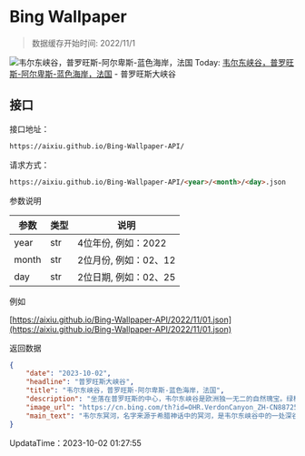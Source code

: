 # Bing Wallpaper

> 数据缓存开始时间: 2022/11/1

![韦尔东峡谷，普罗旺斯-阿尔卑斯-蓝色海岸，法国](https://cn.bing.com/th?id=OHR.VerdonCanyon_ZH-CN8872507857_1920x1080.webp)
Today: [韦尔东峡谷，普罗旺斯-阿尔卑斯-蓝色海岸，法国](https://cn.bing.com/th?id=OHR.VerdonCanyon_ZH-CN8872507857_1920x1080.webp) - 普罗旺斯大峡谷

## 接口

接口地址：

```html
https://aixiu.github.io/Bing-Wallpaper-API/
```

请求方式：

```html
https://aixiu.github.io/Bing-Wallpaper-API/<year>/<month>/<day>.json
```

参数说明

| 参数 | 类型 | 说明 |
| - | - | - |
| year | str | 4位年份, 例如：2022 |
| month | str | 2位月份, 例如：02、12 |
| day | str | 2位日期, 例如：02、25 |

例如

[https://aixiu.github.io/Bing-Wallpaper-API/2022/11/01.json](https://aixiu.github.io/Bing-Wallpaper-API/2022/11/01.json)

返回数据

```json
{
    "date": "2023-10-02",
    "headline": "普罗旺斯大峡谷",
    "title": "韦尔东峡谷，普罗旺斯-阿尔卑斯-蓝色海岸，法国",
    "description": "坐落在普罗旺斯的中心，韦尔东峡谷是欧洲独一无二的自然瑰宝。绿松石色的韦尔东河在大地上切割出壮观的石灰岩悬崖，创造出令人窒息的美景。悬崖上蜿蜒盘旋着壮丽的步道，徒步者可以在上面俯瞰令人惊叹的碧绿河水。",
    "image_url": "https://cn.bing.com/th?id=OHR.VerdonCanyon_ZH-CN8872507857_1920x1080.webp",
    "main_text": "韦尔东冥河，名字来源于希腊神话中的冥河，是韦尔东峡谷中的一处深谷。"
}
```

UpdataTime：2023-10-02 01:27:55
